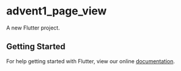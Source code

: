 # advent1_page_view

A new Flutter project.

## Getting Started

For help getting started with Flutter, view our online
[documentation](https://flutter.io/).
